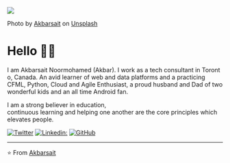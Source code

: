 <img src="https://source.unsplash.com/user/akbarsait/800x400"/>

Photo by [Akbarsait](https://unsplash.com/@akbarsait) on [Unsplash](https://unsplash.com/)

# Hello 👋🏾

I am Akbarsait Noormohamed (Akbar). I work as a tech consultant in Toronto, Canada. An avid learner of web and data platforms and a practicing CFML, Python, Cloud and Agile Enthusiast, a proud husband and Dad of two wonderful kids and an all time Android fan. 

I am a strong believer in education, continuous learning and helping one another are the core principles which elevates people.

<a href="https://twitter.com/Akbarsait"><img src="https://img.shields.io/twitter/follow/Akbarsait?label=Twitter&style=social" alt="Twitter"></a> 
[![Linkedin:](https://img.shields.io/badge/-Akbarsait-blue?style=flat-square&logo=Linkedin&logoColor=white&link=https://www.linkedin.com/in/akbarsait/)](https://www.linkedin.com/in/akbarsait/)
<a href="https://github.com/Akbarsait"><img src="https://img.shields.io/github/followers/Akbarsait?label=GitHub&style=social" alt="GitHub"></a>

---
⭐️ From [Akbarsait](https://www.akbarsait.com/)<br>
<!--[![Akbarsait's github stats](https://github-readme-stats.vercel.app/api?username=akbarsait&count_private=true&hide=contribs,prs)](https://github.com/akbarsait/github-readme-stats)-->
